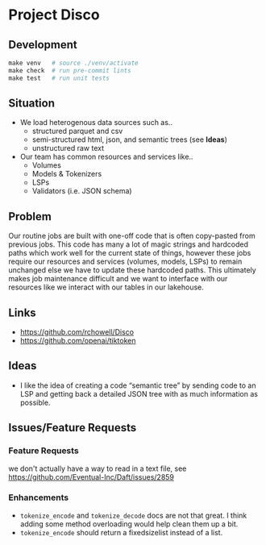 # Project Disco

## Development

```python
make venv   # source ./venv/activate
make check  # run pre-commit lints
make test   # run unit tests
```

## Situation

- We load heterogenous data sources such as..
    - structured parquet and csv
    - semi-structured html, json, and semantic trees (see **Ideas**)
    - unstructured raw text
- Our team has common resources and services like..
    - Volumes
    - Models & Tokenizers
    - LSPs
    - Validators (i.e. JSON schema)

## Problem

Our routine jobs are built with one-off code that is often copy-pasted from previous jobs. This code has many a lot of magic strings and hardcoded paths which work well for the current state of things, however these jobs require our resources and services (volumes, models, LSPs) to remain unchanged else we have to update these hardcoded paths. This ultimately makes job maintenance difficult and we want to interface with our resources like we interact with our tables in our lakehouse.

## Links

- https://github.com/rchowell/Disco
- https://github.com/openai/tiktoken

## Ideas

- I like the idea of creating a code “semantic tree” by sending code to an LSP and getting back a detailed JSON tree with as much information as possible.



## Issues/Feature Requests

### Feature Requests
we don't actually have a way to read in a text file, see https://github.com/Eventual-Inc/Daft/issues/2859

### Enhancements
- `tokenize_encode` and `tokenize_decode` docs are not that great. I think adding some method overloading would help clean them up a bit. 
- `tokenize_encode` should return a fixedsizelist instead of a list.